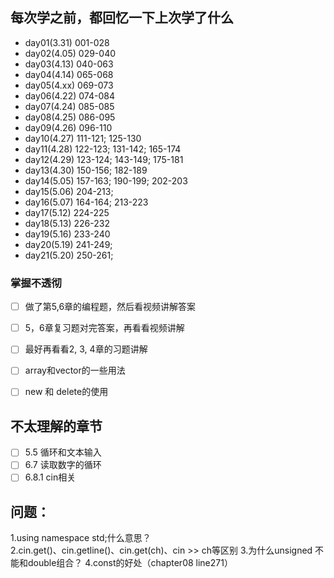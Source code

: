 ## 每次学之前，都回忆一下上次学了什么
- day01(3.31) 001-028
- day02(4.05) 029-040
- day03(4.13) 040-063
- day04(4.14) 065-068
- day05(4.xx) 069-073
- day06(4.22) 074-084
- day07(4.24) 085-085
- day08(4.25) 086-095
- day09(4.26) 096-110
- day10(4.27) 111-121; 125-130
- day11(4.28) 122-123; 131-142; 165-174
- day12(4.29) 123-124; 143-149; 175-181
- day13(4.30) 150-156; 182-189
- day14(5.05) 157-163; 190-199; 202-203
- day15(5.06) 204-213;
- day16(5.07) 164-164; 213-223
- day17(5.12) 224-225
- day18(5.13) 226-232
- day19(5.16) 233-240
- day20(5.19) 241-249; 
- day21(5.20) 250-261; 

### 掌握不透彻
- [ ] 做了第5,6章的编程题，然后看视频讲解答案
- [ ] 5，6章复习题对完答案，再看看视频讲解
- [ ] 最好再看看2, 3, 4章的习题讲解
- [ ] array和vector的一些用法
- [ ] new 和 delete的使用


## 不太理解的章节
- [ ] 5.5 循环和文本输入
- [ ] 6.7 读取数字的循环
- [ ] 6.8.1 cin相关

## 问题：
1.using namespace std;什么意思？  
2.cin.get()、cin.getline()、cin.get(ch)、cin >> ch等区别
3.为什么unsigned 不能和double组合？
4.const的好处（chapter08 line271）





